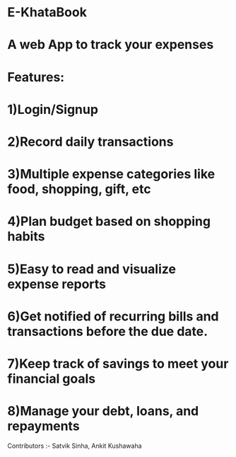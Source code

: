 # E-KhataBook
# A web App to track your expenses
# Features: 
# 1)Login/Signup
# 2)Record daily transactions
# 3)Multiple expense categories like food, shopping, gift, etc
# 4)Plan budget based on shopping habits
# 5)Easy to read and visualize expense reports
# 6)Get notified of recurring bills and transactions before the due date.
# 7)Keep track of savings to meet your financial goals
# 8)Manage your debt, loans, and repayments


Contributors :- Satvik Sinha, Ankit Kushawaha
